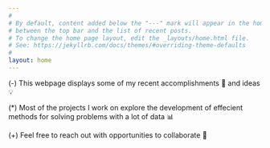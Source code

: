 ```yaml
---
#
# By default, content added below the "---" mark will appear in the home page
# between the top bar and the list of recent posts.
# To change the home page layout, edit the _layouts/home.html file.
# See: https://jekyllrb.com/docs/themes/#overriding-theme-defaults
#
layout: home
---
```


(-) This webpage displays some of my recent accomplishments 🎉 and ideas 💡

(*) Most of the projects I work on explore the development of effecient methods for solving problems with a lot of data 📊

(+) Feel free to reach out with opportunities to collaborate 🤝

